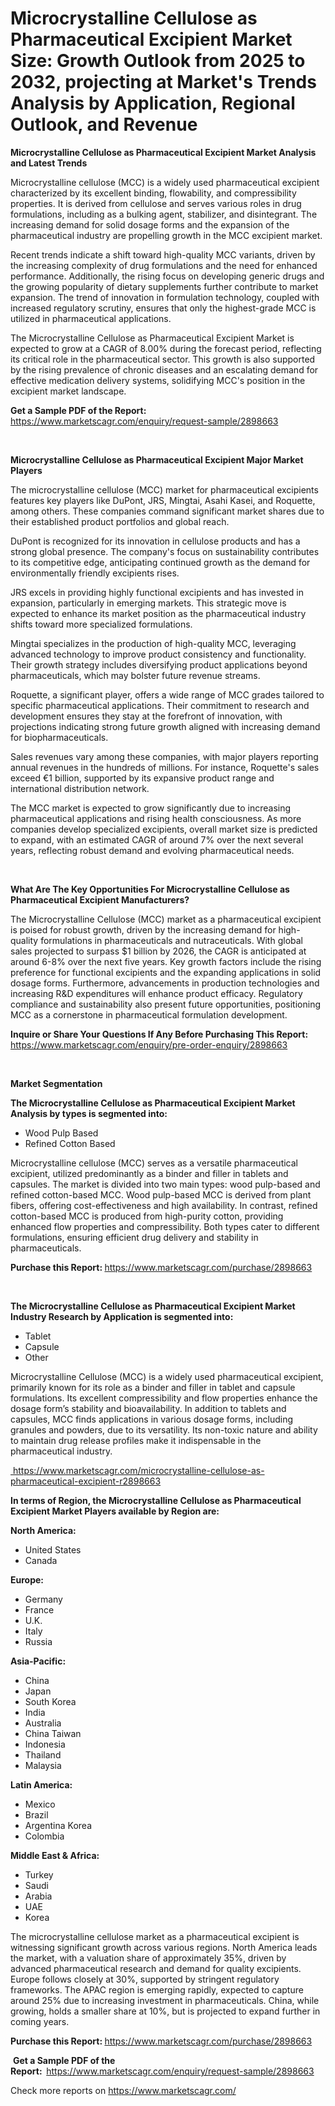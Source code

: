 <p><h1>Microcrystalline Cellulose as Pharmaceutical Excipient Market Size: Growth Outlook from 2025 to 2032, projecting at Market's Trends Analysis by Application, Regional Outlook, and Revenue</h1></p><p><strong>Microcrystalline Cellulose as Pharmaceutical Excipient Market Analysis and Latest Trends</strong></p>
<p><p>Microcrystalline cellulose (MCC) is a widely used pharmaceutical excipient characterized by its excellent binding, flowability, and compressibility properties. It is derived from cellulose and serves various roles in drug formulations, including as a bulking agent, stabilizer, and disintegrant. The increasing demand for solid dosage forms and the expansion of the pharmaceutical industry are propelling growth in the MCC excipient market.</p><p>Recent trends indicate a shift toward high-quality MCC variants, driven by the increasing complexity of drug formulations and the need for enhanced performance. Additionally, the rising focus on developing generic drugs and the growing popularity of dietary supplements further contribute to market expansion. The trend of innovation in formulation technology, coupled with increased regulatory scrutiny, ensures that only the highest-grade MCC is utilized in pharmaceutical applications.</p><p>The Microcrystalline Cellulose as Pharmaceutical Excipient Market is expected to grow at a CAGR of 8.00% during the forecast period, reflecting its critical role in the pharmaceutical sector. This growth is also supported by the rising prevalence of chronic diseases and an escalating demand for effective medication delivery systems, solidifying MCC's position in the excipient market landscape.</p></p>
<p><strong>Get a Sample PDF of the Report:&nbsp;</strong> <a href="https://www.marketscagr.com/enquiry/request-sample/2898663?utm_campaign=3127&utm_medium=2&utm_source=Github&utm_content=ia&utm_term=15032025&utm_id=microcrystalline-cellulose-as-pharmaceutical-excipient">https://www.marketscagr.com/enquiry/request-sample/2898663</a></p>
<p>&nbsp;</p>
<p><strong>Microcrystalline Cellulose as Pharmaceutical Excipient Major Market Players</strong></p>
<p><p>The microcrystalline cellulose (MCC) market for pharmaceutical excipients features key players like DuPont, JRS, Mingtai, Asahi Kasei, and Roquette, among others. These companies command significant market shares due to their established product portfolios and global reach. </p><p>DuPont is recognized for its innovation in cellulose products and has a strong global presence. The company's focus on sustainability contributes to its competitive edge, anticipating continued growth as the demand for environmentally friendly excipients rises.</p><p>JRS excels in providing highly functional excipients and has invested in expansion, particularly in emerging markets. This strategic move is expected to enhance its market position as the pharmaceutical industry shifts toward more specialized formulations.</p><p>Mingtai specializes in the production of high-quality MCC, leveraging advanced technology to improve product consistency and functionality. Their growth strategy includes diversifying product applications beyond pharmaceuticals, which may bolster future revenue streams.</p><p>Roquette, a significant player, offers a wide range of MCC grades tailored to specific pharmaceutical applications. Their commitment to research and development ensures they stay at the forefront of innovation, with projections indicating strong future growth aligned with increasing demand for biopharmaceuticals.</p><p>Sales revenues vary among these companies, with major players reporting annual revenues in the hundreds of millions. For instance, Roquette's sales exceed €1 billion, supported by its expansive product range and international distribution network.</p><p>The MCC market is expected to grow significantly due to increasing pharmaceutical applications and rising health consciousness. As more companies develop specialized excipients, overall market size is predicted to expand, with an estimated CAGR of around 7% over the next several years, reflecting robust demand and evolving pharmaceutical needs.</p></p>
<p>&nbsp;</p>
<p><strong>What Are The Key Opportunities For Microcrystalline Cellulose as Pharmaceutical Excipient Manufacturers?</strong></p>
<p><p>The Microcrystalline Cellulose (MCC) market as a pharmaceutical excipient is poised for robust growth, driven by the increasing demand for high-quality formulations in pharmaceuticals and nutraceuticals. With global sales projected to surpass $1 billion by 2026, the CAGR is anticipated at around 6-8% over the next five years. Key growth factors include the rising preference for functional excipients and the expanding applications in solid dosage forms. Furthermore, advancements in production technologies and increasing R&D expenditures will enhance product efficacy. Regulatory compliance and sustainability also present future opportunities, positioning MCC as a cornerstone in pharmaceutical formulation development.</p></p>
<p><strong>Inquire or Share Your Questions If Any Before Purchasing This Report:</strong> <a href="https://www.marketscagr.com/enquiry/pre-order-enquiry/2898663?utm_campaign=3127&utm_medium=2&utm_source=Github&utm_content=ia&utm_term=15032025&utm_id=microcrystalline-cellulose-as-pharmaceutical-excipient">https://www.marketscagr.com/enquiry/pre-order-enquiry/2898663</a></p>
<p>&nbsp;</p>
<p><strong>Market Segmentation</strong></p>
<p><strong>The Microcrystalline Cellulose as Pharmaceutical Excipient Market Analysis by types is segmented into:</strong></p>
<p><ul><li>Wood Pulp Based</li><li>Refined Cotton Based</li></ul></p>
<p><p>Microcrystalline cellulose (MCC) serves as a versatile pharmaceutical excipient, utilized predominantly as a binder and filler in tablets and capsules. The market is divided into two main types: wood pulp-based and refined cotton-based MCC. Wood pulp-based MCC is derived from plant fibers, offering cost-effectiveness and high availability. In contrast, refined cotton-based MCC is produced from high-purity cotton, providing enhanced flow properties and compressibility. Both types cater to different formulations, ensuring efficient drug delivery and stability in pharmaceuticals.</p></p>
<p><strong>Purchase this Report:&nbsp;</strong><a href="https://www.marketscagr.com/purchase/2898663?utm_campaign=3127&utm_medium=2&utm_source=Github&utm_content=ia&utm_term=15032025&utm_id=microcrystalline-cellulose-as-pharmaceutical-excipient">https://www.marketscagr.com/purchase/2898663</a></p>
<p>&nbsp;</p>
<p><strong>The Microcrystalline Cellulose as Pharmaceutical Excipient Market Industry Research by Application is segmented into:</strong></p>
<p><ul><li>Tablet</li><li>Capsule</li><li>Other</li></ul></p>
<p><p>Microcrystalline Cellulose (MCC) is a widely used pharmaceutical excipient, primarily known for its role as a binder and filler in tablet and capsule formulations. Its excellent compressibility and flow properties enhance the dosage form’s stability and bioavailability. In addition to tablets and capsules, MCC finds applications in various dosage forms, including granules and powders, due to its versatility. Its non-toxic nature and ability to maintain drug release profiles make it indispensable in the pharmaceutical industry.</p></p>
<p><a href="https://www.marketscagr.com/microcrystalline-cellulose-as-pharmaceutical-excipient-r2898663?utm_campaign=3127&utm_medium=2&utm_source=Github&utm_content=ia&utm_term=15032025&utm_id=microcrystalline-cellulose-as-pharmaceutical-excipient">&nbsp;https://www.marketscagr.com/microcrystalline-cellulose-as-pharmaceutical-excipient-r2898663</a></p>
<p><strong>In terms of Region, the Microcrystalline Cellulose as Pharmaceutical Excipient Market Players available by Region are:</strong></p>
<p>
    <p> <strong> North America: </strong>
        <ul>
            <li>United States</li>
            <li>Canada</li>
        </ul>
        </p> 
    <p> <strong> Europe: </strong>
        <ul>
            <li>Germany</li>
            <li>France</li>
            <li>U.K.</li>
            <li>Italy</li>
            <li>Russia</li>
        </ul>
        </p> 
    <p> <strong> Asia-Pacific: </strong>
        <ul>
            <li>China</li>
            <li>Japan</li>
            <li>South Korea</li>
            <li>India</li>
            <li>Australia</li>
            <li>China Taiwan</li>
            <li>Indonesia</li>
            <li>Thailand</li>
            <li>Malaysia</li>
        </ul>
        </p> 
    <p> <strong> Latin America: </strong>
        <ul>
            <li>Mexico</li>
            <li>Brazil</li>
            <li>Argentina Korea</li>
            <li>Colombia</li>
        </ul>
        </p> 
    <p> <strong> Middle East & Africa: </strong>
        <ul>
            <li>Turkey</li>
            <li>Saudi</li>
            <li>Arabia</li>
            <li>UAE</li>
            <li>Korea</li>
        </ul>
    </p>
    </p>
<p><p>The microcrystalline cellulose market as a pharmaceutical excipient is witnessing significant growth across various regions. North America leads the market, with a valuation share of approximately 35%, driven by advanced pharmaceutical research and demand for quality excipients. Europe follows closely at 30%, supported by stringent regulatory frameworks. The APAC region is emerging rapidly, expected to capture around 25% due to increasing investment in pharmaceuticals. China, while growing, holds a smaller share at 10%, but is projected to expand further in coming years.</p></p>
<p><strong>Purchase this Report: </strong><a href="https://www.marketscagr.com/purchase/2898663?utm_campaign=3127&utm_medium=2&utm_source=Github&utm_content=ia&utm_term=15032025&utm_id=microcrystalline-cellulose-as-pharmaceutical-excipient">https://www.marketscagr.com/purchase/2898663</a></p>
<p>&nbsp;<strong>Get a Sample PDF of the Report:&nbsp;&nbsp;</strong><a href="https://www.marketscagr.com/enquiry/request-sample/2898663?utm_campaign=3127&utm_medium=2&utm_source=Github&utm_content=ia&utm_term=15032025&utm_id=microcrystalline-cellulose-as-pharmaceutical-excipient">https://www.marketscagr.com/enquiry/request-sample/2898663</a></p>
<p><strong></strong></p>
<p>Check more reports on <a href="https://www.marketscagr.com/?utm_campaign=3127&utm_medium=2&utm_source=Github&utm_content=ia&utm_term=15032025&utm_id=microcrystalline-cellulose-as-pharmaceutical-excipient">https://www.marketscagr.com/</a></p>